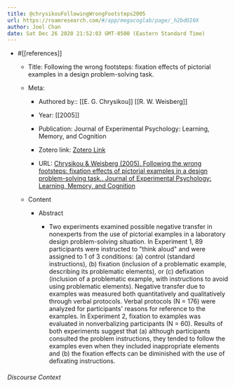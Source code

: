 ```yaml
---
title: @chrysikouFollowingWrongFootsteps2005
url: https://roamresearch.com/#/app/megacoglab/page/_h2bdOI0X
author: Joel Chan
date: Sat Dec 26 2020 21:52:03 GMT-0500 (Eastern Standard Time)
---
```


- #[[references]]

    - Title: Following the wrong footsteps: fixation effects of pictorial examples in a design problem-solving task.

    - Meta:

        - Authored by:: [[E. G. Chrysikou]] [[R. W. Weisberg]]

        - Year: [[2005]]

        - Publication: Journal of Experimental Psychology: Learning, Memory, and Cognition

        - Zotero link: [Zotero Link](zotero://select/items/1_VACSQ74E)

        - URL: [Chrysikou & Weisberg (2005). Following the wrong footsteps: fixation effects of pictorial examples in a design problem-solving task.. Journal of Experimental Psychology: Learning, Memory, and Cognition](undefined)

    - Content

        - Abstract

            - Two experiments examined possible negative transfer in nonexperts from the use of pictorial examples in a laboratory design problem-solving situation. In Experiment 1, 89 participants were instructed to "think aloud" and were assigned to 1 of 3 conditions: (a) control (standard instructions), (b) fixation (inclusion of a problematic example, describing its problematic elements), or (c) defixation (inclusion of a problematic example, with instructions to avoid using problematic elements). Negative transfer due to examples was measured both quantitatively and qualitatively through verbal protocols. Verbal protocols (N = 176) were analyzed for participants' reasons for reference to the examples. In Experiment 2, fixation to examples was evaluated in nonverbalizing participants (N = 60). Results of both experiments suggest that (a) although participants consulted the problem instructions, they tended to follow the examples even when they included inappropriate elements and (b) the fixation effects can be diminished with the use of defixating instructions.

###### Discourse Context


